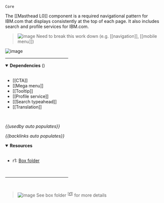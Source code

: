 `Core` <!-- category start --><!-- category end -->

The [[Masthead L0]] component is a required navigational pattern for IBM.com that displays consistently at the top of each page. It also includes search and profile services for IBM.com.

> ![image](https://user-images.githubusercontent.com/3793636/117873641-a6835d00-b265-11eb-8433-8c9c73a2e999.png) Need to break this work down (e.g. [[navigation]], [[mobile menu]])

![image](https://user-images.githubusercontent.com/3793636/119056205-ec3fd400-b98f-11eb-90c0-b1bd558acf0d.png)

<hr width="40%" />

<!-- toc start open="true" --><!-- toc end -->

<details open="true">
  <summary><strong>Dependencies</strong> (<!-- dependencyCount start --><!-- dependencyCount end -->)</summary><br />

- [[CTA]]
- [[Mega menu]]
- [[Tooltip]]
- [[Profile service]]
- [[Search typeahead]]
- [[Translation]]

<br />
</details>

<!-- usedby start open="true" -->
*{{usedby auto populates}}*
<!-- usedby end -->

<!-- backlinks start open="true" -->
*{{backlinks auto populates}}*
<!-- backlinks end -->

<a name="resources"></a>
<details open="true">
  <summary><strong>Resources</strong></summary><br />

- r1: [Box folder](https://ibm.ent.box.com/folder/59063660753)

<br />
</details>

<hr width="40%" />

<br />

> ![image](https://user-images.githubusercontent.com/3793636/117873919-f6faba80-b265-11eb-81a5-039bdcd822e8.png)  See box folder <sup>[[r1](#resources)]</sup> for more details